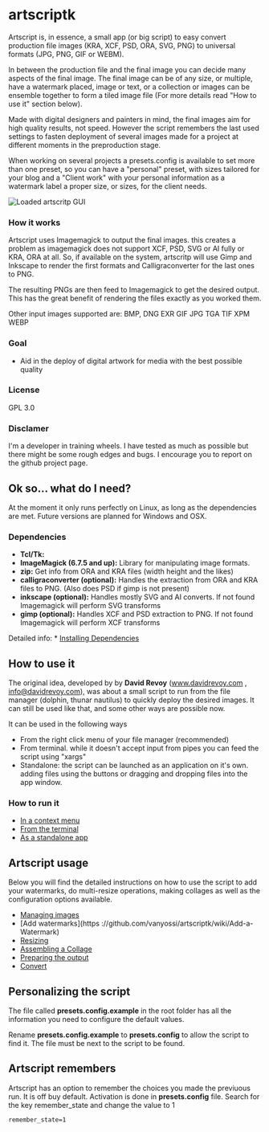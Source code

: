 artscriptk
==========

Artscript is, in essence, a small app (or big script) to easy convert production file images (KRA, XCF, PSD, ORA, SVG, PNG) to universal formats (JPG, PNG, GIF or WEBM).

In between the production file and the final image you can decide many aspects of the final image. The final image can be of any size, or multiple, have a watermark placed, image or text, or a collection or images can be ensemble together to form a tiled image file (For more details read "How to use it" section below).

Made with digital designers and painters in mind, the final images aim for high quality results, not speed. However the script remembers the last used settings to fasten deployment of several images made for a project at different moments in the preproduction stage.

When working on several projects a presets.config is available to set more than one preset, so you can have a "personal" preset, with sizes tailored for your blog and a "Client work" with your personal information as a watermark label a proper size, or sizes, for the client needs.

![Loaded artscritp GUI](http://colorathis.files.wordpress.com/2013/12/2013-12-11_1386804177.png)

### How it works
Artscript uses Imagemagick to output the final images. this creates a problem as  imagemagick does not support XCF, PSD, SVG or AI fully or KRA, ORA at all. So, if available on the system, artscritp will use Gimp and Inkscape to render the first formats and Calligraconverter for the last ones to PNG.

The resulting PNGs are then feed to Imagemagick to get the desired output. This has the great benefit of rendering the files exactly as you worked them.

Other input images supported are: BMP, DNG EXR GIF JPG TGA TIF XPM WEBP

### Goal
- Aid in the deploy of digital artwork for media with the best possible quality

### License
GPL 3.0

### Disclamer
I'm a developer in training wheels. I have tested as much as possible but there might be some rough edges and bugs. I encourage you to report on the github project page.

Ok so… what do I need?
----------------------

At the moment it only runs perfectly on Linux, as long as the dependencies are met. Future versions are planned for Windows and OSX.

### Dependencies
- **Tcl/Tk:** 
- **ImageMagick (6.7.5 and up):** Library for manipulating image formats.
- **zip:** Get info from ORA and KRA files (width height and the likes)
- **calligraconverter (optional):** Handles the extraction from ORA and KRA files to PNG. (Also does PSD if gimp is not present)
- **inkscape (optional):** Handles mostly SVG and AI converts. If not found Imagemagick will perform SVG transforms
- **gimp (optional):** Handles XCF and PSD extraction to PNG. If not found Imagemagick will perform XCF transforms

Detailed info: * [Installing Dependencies](https://github.com/vanyossi/artscriptk/wiki/Dependencies)


How to use it
-------------
The original idea, developed by by **David Revoy** (www.davidrevoy.com , info@davidrevoy.com), was about a small script to run from the file manager (dolphin, thunar nautilus) to quickly deploy the desired images. It can still be used like that, and some other ways are possible now.

It can be used in the following ways
* From the right click menu of your file manager (recommended)
* From terminal. while it doesn't accept input from pipes you can feed the script using "xargs"
* Standalone: the script can be launched as an application on it's own. adding files using the buttons or dragging and dropping files into the app window.

### How to run it
* [In a context menu](https://github.com/vanyossi/artscriptk/wiki/Setting-a-context-menu)
* [From the terminal](https://github.com/vanyossi/artscriptk/wiki/Using-from-command-line)
* [As a standalone app](https://github.com/vanyossi/artscriptk/wiki/Using-as-Stand-alone-application)

Artscript usage
---------------
Below you will find the detailed instructions on how to use the script to add your watermarks, do multi-resize operations, making collages as well as the configuration options available.


* [Managing images](https://github.com/vanyossi/artscriptk/wiki/Managing-images)
* [Add watermarks](https	://github.com/vanyossi/artscriptk/wiki/Add-a-Watermark)
* [Resizing](https://github.com/vanyossi/artscriptk/wiki/Resizing)
* [Assembling a Collage](https://github.com/vanyossi/artscriptk/wiki/Assembling-a-Collage)
* [Preparing the output](https://github.com/vanyossi/artscriptk/wiki/Preparing-the-output)
* [Convert](https://github.com/vanyossi/artscriptk/wiki/Convert)


Personalizing the script
------------------------
The file called **presets.config.example** in the root folder has all the information you need to configure the default values.

Rename **presets.config.example** to **presets.config** to allow the script to find it. The file must be next to the script to be found.


Artscript remembers
-------------------
Artscript has an option to remember the choices you made the previuous run. It is off buy default. Activation is done in **presets.config** file. Search for the key remember_state and change the value to 1
```
remember_state=1
```